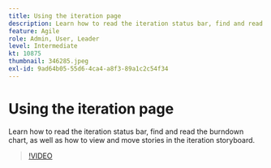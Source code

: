 ```yaml
---
title: Using the iteration page
description: Learn how to read the iteration status bar, find and read the burndown chart, as well as how to view and move stories in the iteration storyboard.
feature: Agile
role: Admin, User, Leader
level: Intermediate
kt: 10875
thumbnail: 346285.jpeg
exl-id: 9ad64b05-55d6-4ca4-a8f3-89a1c2c54f34
---
```

# Using the iteration page

Learn how to read the iteration status bar, find and read the burndown chart, as well as how to view and move stories in the iteration storyboard.

>[!VIDEO](https://video.tv.adobe.com/v/346285/?quality=12&learn=on)
